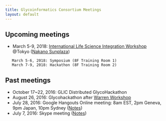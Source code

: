 ```yaml
---
title: Glycoinformatics Consortium Meetings
layout: default
---
```

## Upcoming meetings
  * March 5-9, 2018: <a href="http://glic.glycoinfo.org/meetings/ILSIW/">International Life Science Integration Workshop</a> @Tokyo (<a href="https://www.sunplaza.jp/en/">Nakano Sunplaza</a>)

```
   March 5-6, 2018: Symposium (8F Training Room 1)
   March 7-9, 2018: Hackathon (8F Training Room 2)
```

## Past meetings
  * October 17~22, 2016: GLIC Distributed GlycoHackathon
  * August 26, 2016: Glycohackathon after <a href="http://warrenworkshop2016.glycoinfo.org">Warren Workshop</a>
  * July 28, 2016: Google Hangouts Online meeting: 8am EST, 2pm Geneva, 9pm Japan, 10pm Sydney (<a href="https://goo.gl/Ur22GK">Notes</a>)
  * July 7, 2016: Skype meeting (<a href="https://goo.gl/vB6o0q">Notes</a>)
